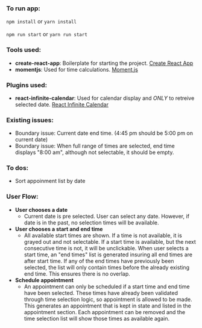 ### To run app:
`npm install` or `yarn install` 
<br />
<br />
`npm run start` or `yarn run start`

### Tools used:
- **create-react-app**: Boilerplate for starting the project. [Create React App](https://facebook.github.io/create-react-app/)
- **momentjs**: Used for time calculations. [Moment.js](https://momentjs.com/)

### Plugins used:
- **react-infinite-calendar**: Used for calendar display and *ONLY* to retreive selected date. [React Infinite Calendar](https://github.com/clauderic/react-infinite-calendar)

### Existing issues:
- Boundary issue: Current date end time. (4:45 pm should be 5:00 pm on current date)
- Boundary issue: When full range of times are selected, end time displays "8:00 am", although not selectable, it should be empty.

### To dos:
- Sort appoinment list by date

### User Flow:
- **User chooses a date**
	* Current date is pre selected. User can select any date. However, if date is in the past, no selection times will be available.  
- **User chooses a start and end time**
	* All available start times are shown. If a time is not available, it is grayed out and not selectable. If a start time is available, but the next consecutive time is not, it will be unclickable. When user selects a start time, an "end times" list is generated insuring all end times are after start time. If any of the end times have previously been selected, the list will only contain times before the already existing end time. This ensures there is no overlap.  
- **Schedule appointment**
	* An appointment can only be scheduled if a start time and end time have been selected. These times have already been validated through time selection logic, so appointment is allowed to be made. This generates an appointment that is kept in state and listed in the appointment section. Each appointment can be removed and the time selection list will show those times as available again.

